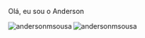 Olá, eu sou o Anderson

<p><img align="left" style="display:block;" src="https://github-readme-stats.vercel.app/api/top-langs?username=andersonmsousa&show_icons=true&locale=en&layout=compact" alt="andersonmsousa" /></p>

<p align="left"> <img src="https://komarev.com/ghpvc/?username=andersonmsousa&label=Total%20de%20visualizações&color=0e75b6&style=flat" alt="andersonmsousa" /> </p>

